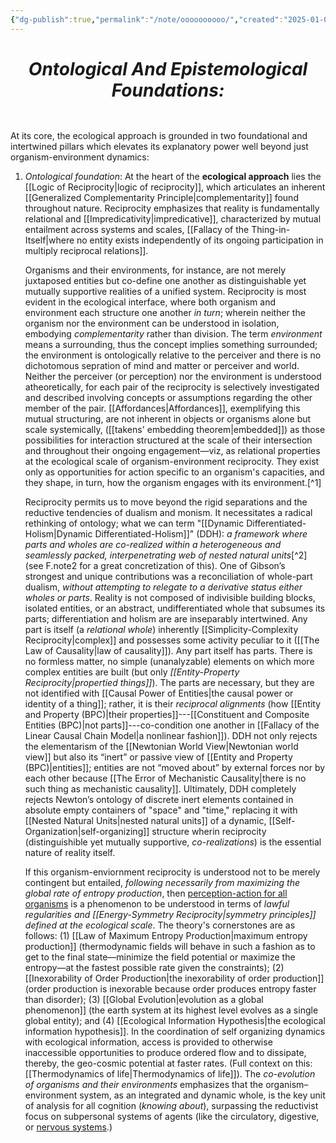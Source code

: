 ```yaml
---
{"dg-publish":true,"permalink":"/note/oooooooooo/","created":"2025-01-03T17:21:48.941-05:00","updated":"2025-01-03T17:22:08.764-05:00"}
---
```





# <i><h5><center>Ontological And Epistemological Foundations:</center></h5></i>

At its core, the ecological approach is grounded in two foundational and intertwined pillars which elevates its explanatory power well beyond just organism-environment dynamics:

1. *Ontological foundation*: At the heart of the **ecological approach** lies the [[Logic of Reciprocity\|logic of reciprocity]], which articulates an inherent [[Generalized Complementarity Principle\|complementarity]] found throughout nature. Reciprocity emphasizes that reality is fundamentally relational and [[Impredicativity\|impredicative]], characterized by mutual entailment across systems and scales, [[Fallacy of the Thing-in-Itself\|where no entity exists independently of its ongoing participation in multiply reciprocal relations]]. 
	
	Organisms and their environments, for instance, are not merely juxtaposed entities but co-define one another as distinguishable yet mutually supportive realities of a unified system. Reciprocity is most evident in the ecological interface, where both organism and environment each structure one another *in turn*; wherein neither the organism nor the environment can be understood in isolation, embodying *complementarity* rather than division. The term *environment* means a surrounding, thus the concept implies something surrounded; the environment is ontologically relative to the perceiver and there is no dichotomous sepration of mind and matter or perceiver and world. Neither the perceiver (or perception) nor the environment is understood atheoretically, for each pair of the reciprocity is selectively investigated and described involving concepts or assumptions regarding the other member of the pair. [[Affordances\|Affordances]], exemplifying this mutual structuring, are not inherent in objects or organisms alone but scale systemically, ([[takens' embedding theorem\|embedded]]) as those possibilities for interaction structured at the scale of their intersection and throughout their ongoing engagement—viz, as relational properties at the ecological scale of organism-environment reciprocity. They exist only as opportunities for action specific to an organism's capacities, and they shape, in turn, how the organism engages with its environment.[^1]
	
	Reciprocity permits us to move beyond the rigid separations and the reductive tendencies of dualism and monism. It necessitates a radical rethinking of ontology; what we can term "[[Dynamic Differentiated-Holism\|Dynamic Differentiated-Holism]]" (DDH): *a framework where parts and wholes are co-realized within a heterogeneous and seamlessly packed, interpenetrating web of nested natural units*[^2] (see F.note2 for a great concretization of this). One of Gibson’s strongest and unique contributions was a reconciliation of whole-part dualism, *without attempting to relegate to a derivative status either wholes or parts*. Reality is not composed of indivisible building blocks, isolated entities, or an abstract, undifferentiated whole that subsumes its parts; differentiation and holism are are inseparably intertwined. Any part is itself (a *relational whole*) inherently [[Simplicity-Complexity Reciprocity\|complex]] and possesses some activity peculiar to it ([[The Law of Causality\|law of causality]]). Any part itself has parts. There is no formless matter, no simple (unanalyzable) elements on which more complex entities are built (but only *[[Entity-Property Reciprocity\|propertied things]]*). The parts are necessary, but they are not identified with [[Causal Power of Entities\|the causal power or identity of a thing]]; rather, it is their *reciprocal alignments* (how [[Entity and Property (BPC)\|their properties]]---[[Constituent and Composite Entities (BPC)\|not parts]]---co-condition one another in [[Fallacy of the Linear Causal Chain Model\|a nonlinear fashion]]).  DDH not only rejects the elementarism of the [[Newtonian World View\|Newtonian world view]] but also its “inert” or passive view of [[Entity and Property (BPC)\|entities]]; entities are not “moved about” by external forces nor by each other because [[The Error of Mechanistic Causality\|there is no such thing as mechanistic causality]]. Ultimately, DDH completely rejects Newton’s ontology of discrete inert elements contained in absolute empty containers of "space" and "time," replacing it with [[Nested Natural Units\|nested natural units]] of a dynamic, [[Self-Organization\|self-organizing]] structure wherin reciprocity (distinguishible yet mutually supportive, *co-realizations*) is the essential nature of reality itself.
	
	If this organism-enviornment reciprocity is understood not to be merely contingent but entailed, *following necessarily from maximizing the global rate of entropy production*, then [perception-action for all organisms](https://youtu.be/X83iNQJzPNI?si=uo3qeALX5f0iESrX) is a phenomenon to be understood in terms of *lawful regularities and [[Energy-Symmetry Reciprocity\|symmetry principles]] defined at the ecological scale*. The theory's cornerstones are as follows: (1) [[Law of Maximum Entropy Production\|maximum entropy production]] (thermodynamic fields will behave in such a fashion as to get to the final state—minimize the field potential or maximize the entropy—at the fastest possible rate given the constraints); (2) [[Inexorability of Order Production\|the inexorability of order production]] (order production is inexorable because order produces entropy faster than disorder); (3) [[Global Evolution\|evolution as a global phenomenon]] (the earth system at its highest level evolves as a single global entity); and (4) [[Ecological Information Hypothesis\|the ecological information hypothesis]]. In the coordination of self organizing dynamics with ecological information, access is provided to otherwise inaccessible opportunities to produce ordered flow and to dissipate, thereby, the geo-cosmic potential at faster rates. (Full context on this: [[Thermodynamics of life\|Thermodynamics of life]]). The *co-evolution of organisms and their environments* emphasizes that the organism–environment system, as an integrated and dynamic whole, is the key unit of analysis for all cognition (*knowing about*), surpassing the reductivist focus on subpersonal systems of agents (like the circulatory, digestive, or [nervous systems](https://drive.google.com/file/d/1hstwg_cxhVgFAXHKeQxdhiwYkeJxtwHa/view?usp=sharing).)